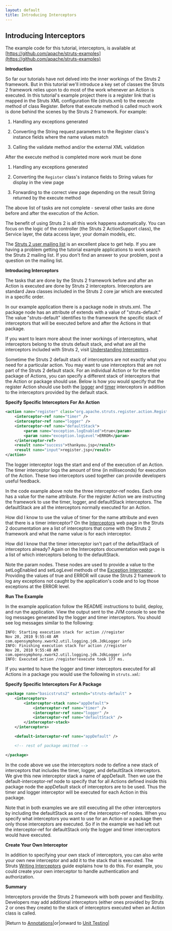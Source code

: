 ```yaml
---
layout: default
title: Introducing Interceptors
---
```

## Introducing Interceptors

The example code for this tutorial, interceptors, is available at [https://github.com/apache/struts-examples](https://github.com/apache/struts-examples)

__Introduction__

So far our tutorials have not delved into the inner workings of the Struts 2 framework. But in this tutorial we'll introduce a key set of classes the Struts 2 framework relies upon to do most of the work whenever an Action is executed. In this tutorial's example project there is a register link that is mapped in the Struts XML configuration file (struts.xml) to the execute method of class Register. Before that execute method is called much work is done behind the scenes by the Struts 2 framework. For example:

1. Handling any exceptions generated

2. Converting the String request parameters to the Register class's instance fields where the name values match

3. Calling the validate method and/or the external XML validation

After the execute method is completed more work must be done

1. Handling any exceptions generated

2. Converting the `Register` class's instance fields to String values for display in the view page

3. Forwarding to the correct view page depending on the result String returned by the execute method


The above list of tasks are not complete - several other tasks are done before and after the execution of the Action.

The benefit of using Struts 2 is all this work happens automatically. You can focus on the logic of the controller (the Struts 2 ActionSupport class), the Service layer, the data access layer, your domain models, etc.

The [Struts 2 user mailing list](http://struts.apache.org/mail.html) is an excellent place to get help. If you are having a problem getting the tutorial example applications to work search the Struts 2 mailing list. If you don't find an answer to your problem, post a question on the mailing list.

__Introducing Interceptors__

The tasks that are done by the Struts 2 framework before and after an Action is executed are done by Struts 2 interceptors. Interceptors are standard Java classes included in the Struts 2 core jar which are executed in a specific order.

In our example application there is a package node in struts.xml. The package node has an attribute of extends with a value of "struts-default." The value "struts-default" identifies to the framework the specific stack of interceptors that will be executed before and after the Actions in that package.

If you want to learn more about the inner workings of interceptors, what interceptors belong to the struts default stack, and what are all the interceptors included with Struts 2, visit [Understanding Interceptors](//struts.apache.org/docs/interceptors.html) .

Sometime the Struts 2 default stack of interceptors are not exactly what you need for a particular action. You may want to use interceptors that are not part of the Struts 2 default stack. For an individual Action or for the entire package of Actions, you can specify a different stack of interceptors that the Action or package should use. Below is how you would specify that the register Action should use both the [logger](//struts.apache.org/docs/logger-interceptor.html) and [timer](//struts.apache.org/docs/logger-interceptor.html) interceptors in addition to the interceptors provided by the default stack.

**Specify Specific Interceptors For An Action**

```xml
<action name="register" class="org.apache.struts.register.action.Register" method="execute">
    <interceptor-ref name="timer" />
    <interceptor-ref name="logger" />
    <interceptor-ref name="defaultStack">
        <param name="exception.logEnabled">true</param>
        <param name="exception.logLevel">ERROR</param>
    </interceptor-ref>
    <result name="success">thankyou.jsp</result>
    <result name="input">register.jsp</result>
</action>
```

The logger interceptor logs the start and end of the execution of an Action. The timer interceptor logs the amount of time (in milliseconds) for execution of the Action. These two interceptors used together can provide developers useful feedback.

In the code example above note the three interceptor-ref nodes. Each one has a value for the name attribute. For the register Action we are instructing the framework to use the timer, logger, and defaultStack interceptors. The defaultStack are all the interceptors normally executed for an Action.

How did I know to use the value of timer for the name attribute and even that there is a timer interceptor? On the [Interceptors](//struts.apache.org/docs/interceptors.html) web page in the Struts 2 documentation are a list of interceptors that come with the Struts 2 framework and what the name value is for each interceptor.

How did I know that the timer interceptor isn't part of the defaultStack of interceptors already? Again on the Interceptors documentation web page is a list of which interceptors belong to the defaultStack.

Note the param nodes. These nodes are used to provide a value to the setLogEnabled and setLogLevel methods of the [Exception Interceptor](//struts.apache.org/docs/exception-interceptor.html) . Providing the values of true and ERROR will cause the Struts 2 framework to log any exceptions not caught by the application's code and to log those exceptions at the ERROR level.

__Run The Example__

In the example application follow the README instructions to build, deploy, and run the application. View the output sent to the JVM console to see the log messages generated by the logger and timer interceptors. You should see log messages similar to the following:

```
INFO: Starting execution stack for action //register
Nov 20, 2010 9:55:48 AM com.opensymphony.xwork2.util.logging.jdk.JdkLogger info
INFO: Finishing execution stack for action //register
Nov 20, 2010 9:55:48 AM com.opensymphony.xwork2.util.logging.jdk.JdkLogger info
INFO: Executed action /register!execute took 177 ms.
```

If you wanted to have the logger and timer interceptors executed for all Actions in a package you would use the following in `struts.xml`:

**Specify Specific Interceptors For A Package**

```xml
<package name="basicstruts2" extends="struts-default" > 
    <interceptors> 
        <interceptor-stack name="appDefault"> 
            <interceptor-ref name="timer" /> 
            <interceptor-ref name="logger" /> 
            <interceptor-ref name="defaultStack" /> 
        </interceptor-stack> 
    </interceptors>          

    <default-interceptor-ref name="appDefault" /> 

    <!-- rest of package omitted --> 

</package> 
```

In the code above we use the interceptors node to define a new stack of interceptors that includes the timer, logger, and defaultStack interceptors. We give this new interceptor stack a name of appDefault. Then we use the default-interceptor-ref node to specify that for all Actions defined inside this package node the appDefault stack of interceptors are to be used. Thus the timer and logger interceptor will be executed for each Action in this package.

Note that in both examples we are still executing all the other interceptors by including the defaultStack as one of the interceptor-ref nodes. When you specify what interceptors you want to use for an Action or a package then only those interceptors are executed. So if in the example we had left out the interceptor-ref for defaultStack only the logger and timer interceptors would have executed.

__Create Your Own Interceptor__

In addition to specifying your own stack of interceptors, you can also write your own new interceptor and add it to the stack that is executed. The Struts [Writing Interceptors](//struts.apache.org/docs/writing-interceptors.html) guide explains how to do this. For example, you could create your own interceptor to handle authentication and authorization.

__Summary__

Interceptors provide the Struts 2 framework with both power and flexibility. Developers may add additional interceptors (either ones provided by Struts 2 or ones they create) to the stack of interceptors executed when an Action class is called.

|Return to [Annotations](annotations.html)|or|onward to [Unit Testing](unit-testing.html)|